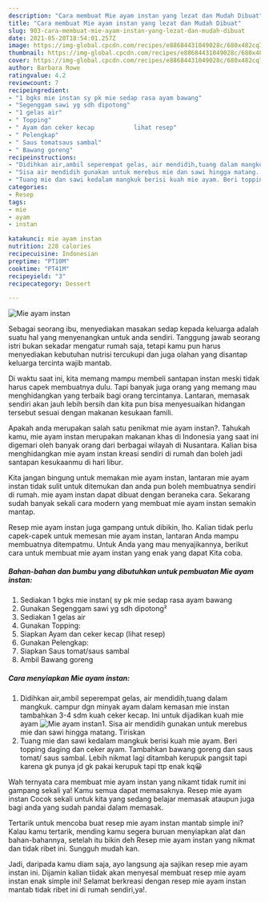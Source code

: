 ```yaml
---
description: "Cara membuat Mie ayam instan yang lezat dan Mudah Dibuat"
title: "Cara membuat Mie ayam instan yang lezat dan Mudah Dibuat"
slug: 903-cara-membuat-mie-ayam-instan-yang-lezat-dan-mudah-dibuat
date: 2021-05-20T18:54:01.257Z
image: https://img-global.cpcdn.com/recipes/e88684431049028c/680x482cq70/mie-ayam-instan-foto-resep-utama.jpg
thumbnail: https://img-global.cpcdn.com/recipes/e88684431049028c/680x482cq70/mie-ayam-instan-foto-resep-utama.jpg
cover: https://img-global.cpcdn.com/recipes/e88684431049028c/680x482cq70/mie-ayam-instan-foto-resep-utama.jpg
author: Barbara Rowe
ratingvalue: 4.2
reviewcount: 7
recipeingredient:
- "1 bgks mie instan sy pk mie sedap rasa ayam bawang"
- "Segenggam sawi yg sdh dipotong"
- "1 gelas air"
- " Topping"
- " Ayam dan ceker kecap           lihat resep"
- " Pelengkap"
- " Saus tomatsaus sambal"
- " Bawang goreng"
recipeinstructions:
- "Didihkan air,ambil seperempat gelas, air mendidih,tuang dalam mangkuk. campur dgn minyak ayam dalam kemasan mie instan tambahkan 3-4 sdm kuah ceker kecap. Ini untuk dijadikan kuah mie ayam"
- "Sisa air mendidih gunakan untuk merebus mie dan sawi hingga matang. Tiriskan"
- "Tuang mie dan sawi kedalam mangkuk berisi kuah mie ayam. Beri topping daging dan ceker ayam. Tambahkan bawang goreng dan saus tomat/ saus sambal. Lebih nikmat lagi ditambah kerupuk pangsit tapi karena gk punya jd gk pakai kerupuk tapi ttp enak kq😀"
categories:
- Resep
tags:
- mie
- ayam
- instan

katakunci: mie ayam instan 
nutrition: 228 calories
recipecuisine: Indonesian
preptime: "PT10M"
cooktime: "PT41M"
recipeyield: "3"
recipecategory: Dessert

---
```



![Mie ayam instan](https://img-global.cpcdn.com/recipes/e88684431049028c/680x482cq70/mie-ayam-instan-foto-resep-utama.jpg)

Sebagai seorang ibu, menyediakan masakan sedap kepada keluarga adalah suatu hal yang menyenangkan untuk anda sendiri. Tanggung jawab seorang istri bukan sekadar mengatur rumah saja, tetapi kamu pun harus menyediakan kebutuhan nutrisi tercukupi dan juga olahan yang disantap keluarga tercinta wajib mantab.

Di waktu  saat ini, kita memang mampu membeli santapan instan meski tidak harus capek membuatnya dulu. Tapi banyak juga orang yang memang mau menghidangkan yang terbaik bagi orang tercintanya. Lantaran, memasak sendiri akan jauh lebih bersih dan kita pun bisa menyesuaikan hidangan tersebut sesuai dengan makanan kesukaan famili. 



Apakah anda merupakan salah satu penikmat mie ayam instan?. Tahukah kamu, mie ayam instan merupakan makanan khas di Indonesia yang saat ini digemari oleh banyak orang dari berbagai wilayah di Nusantara. Kalian bisa menghidangkan mie ayam instan kreasi sendiri di rumah dan boleh jadi santapan kesukaanmu di hari libur.

Kita jangan bingung untuk memakan mie ayam instan, lantaran mie ayam instan tidak sulit untuk ditemukan dan anda pun boleh membuatnya sendiri di rumah. mie ayam instan dapat dibuat dengan beraneka cara. Sekarang sudah banyak sekali cara modern yang membuat mie ayam instan semakin mantap.

Resep mie ayam instan juga gampang untuk dibikin, lho. Kalian tidak perlu capek-capek untuk memesan mie ayam instan, lantaran Anda mampu membuatnya ditempatmu. Untuk Anda yang mau menyajikannya, berikut cara untuk membuat mie ayam instan yang enak yang dapat Kita coba.

<!--inarticleads1-->

##### Bahan-bahan dan bumbu yang dibutuhkan untuk pembuatan Mie ayam instan:

1. Sediakan 1 bgks mie instan( sy pk mie sedap rasa ayam bawang
1. Gunakan Segenggam sawi yg sdh dipotong²
1. Sediakan 1 gelas air
1. Gunakan  Topping:
1. Siapkan  Ayam dan ceker kecap           (lihat resep)
1. Gunakan  Pelengkap:
1. Siapkan  Saus tomat/saus sambal
1. Ambil  Bawang goreng




<!--inarticleads2-->

##### Cara menyiapkan Mie ayam instan:

1. Didihkan air,ambil seperempat gelas, air mendidih,tuang dalam mangkuk. campur dgn minyak ayam dalam kemasan mie instan tambahkan 3-4 sdm kuah ceker kecap. Ini untuk dijadikan kuah mie ayam
<img src="https://img-global.cpcdn.com/steps/5f64312f31625221/160x128cq70/mie-ayam-instan-langkah-memasak-1-foto.jpg" alt="Mie ayam instan">1. Sisa air mendidih gunakan untuk merebus mie dan sawi hingga matang. Tiriskan
1. Tuang mie dan sawi kedalam mangkuk berisi kuah mie ayam. Beri topping daging dan ceker ayam. Tambahkan bawang goreng dan saus tomat/ saus sambal. Lebih nikmat lagi ditambah kerupuk pangsit tapi karena gk punya jd gk pakai kerupuk tapi ttp enak kq😀




Wah ternyata cara membuat mie ayam instan yang nikamt tidak rumit ini gampang sekali ya! Kamu semua dapat memasaknya. Resep mie ayam instan Cocok sekali untuk kita yang sedang belajar memasak ataupun juga bagi anda yang sudah pandai dalam memasak.

Tertarik untuk mencoba buat resep mie ayam instan mantab simple ini? Kalau kamu tertarik, mending kamu segera buruan menyiapkan alat dan bahan-bahannya, setelah itu bikin deh Resep mie ayam instan yang nikmat dan tidak ribet ini. Sungguh mudah kan. 

Jadi, daripada kamu diam saja, ayo langsung aja sajikan resep mie ayam instan ini. Dijamin kalian tiidak akan menyesal membuat resep mie ayam instan enak simple ini! Selamat berkreasi dengan resep mie ayam instan mantab tidak ribet ini di rumah sendiri,ya!.

